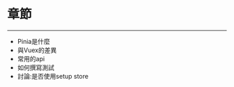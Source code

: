 <h1>章節</h1>
<hr>
<ul class="mt-2 important-font-size-[1.8rem]">
 <li>Pinia是什麼</li>
 <li class="mt-2">與Vuex的差異</li> 
 <li class="mt-2">常用的api</li>
 <li class="mt-2">如何撰寫測試</li>
 <li class="mt-2">討論:是否使用setup store</li>
</ul>